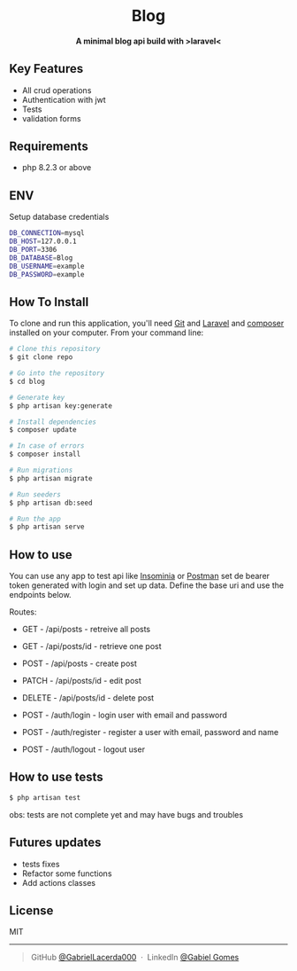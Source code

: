 
<h1 align="center">
  <br>
  <br>
  Blog
  <br>
</h1>

<h4 align="center">A minimal blog api build with >laravel< </h4>

## Key Features

* All crud operations
* Authentication with jwt
* Tests
* validation forms

 ## Requirements
 * php 8.2.3 or above
 

## ENV

Setup database credentials

```bash
DB_CONNECTION=mysql
DB_HOST=127.0.0.1
DB_PORT=3306
DB_DATABASE=Blog
DB_USERNAME=example   
DB_PASSWORD=example
```

## How To Install

To clone and run this application, you'll need [Git](https://git-scm.com) and [Laravel](https://laravel.com) and [composer](https://getcomposer.org) installed on your computer. From your command line:

```bash
# Clone this repository
$ git clone repo 

# Go into the repository
$ cd blog

# Generate key
$ php artisan key:generate

# Install dependencies
$ composer update

# In case of errors
$ composer install

# Run migrations
$ php artisan migrate

# Run seeders
$ php artisan db:seed

# Run the app
$ php artisan serve
```

## How to use
You can use any app to test api like [Insominia](https://insomnia.rest/download) or [Postman](https://www.postman.com)  set de bearer token generated with login and set up data.
Define the base uri and use the endpoints below.

Routes:
* GET - /api/posts - retreive all posts
* GET - /api/posts/id - retrieve one post
* POST - /api/posts - create post
* PATCH - /api/posts/id - edit post
* DELETE - /api/posts/id - delete post

* POST - /auth/login - login user with email and password
* POST - /auth/register - register a user with email, password and name
* POST - /auth/logout - logout user

 ## How to use tests
 
  ```bash
$ php artisan test
```
obs: tests are not complete yet and may have bugs and troubles

## Futures updates

* tests fixes
* Refactor some functions
* Add actions classes

## License

MIT

---

> GitHub [@GabrielLacerda000](https://github.com/GabrielLacerda000) &nbsp;&middot;&nbsp;
> LinkedIn [@Gabiel Gomes](https://www.linkedin.com/in/gabriel-gomes-a646aa1b6/)

